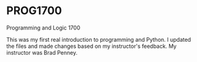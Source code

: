 # PROG1700
 Programming and Logic 1700

This was my first real introduction to programming and Python.
I updated the files and made changes based on my instructor's feedback. My instructor was Brad Penney.
